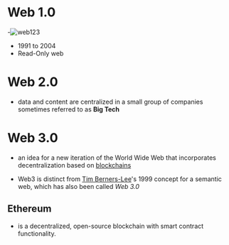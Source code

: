 
# Web 1.0

-![web123](https://miro.medium.com/max/2000/1*tsGHBQcFD6GzgprvV4a01A.jpeg)
    
- 1991 to 2004
- Read-Only web

# Web 2.0
-  data and content are centralized in a small group of companies sometimes referred to as **Big Tech**

# Web 3.0
-  an idea for a new iteration of the World Wide Web that incorporates decentralization based on [blockchains](https://en.wikipedia.org/wiki/Blockchain)

- Web3 is distinct from [Tim Berners-Lee](https://en.wikipedia.org/wiki/Tim_Berners-Lee)'s 1999 concept for a semantic web, which has also been called *Web 3.0*

## Ethereum
-  is a decentralized, open-source blockchain with smart contract functionality. 

